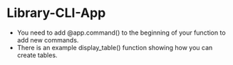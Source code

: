# Library-CLI-App
* You need to add @app.command() to the beginning of your function to add new commands.
* There is an example display_table() function showing how you can create tables.
